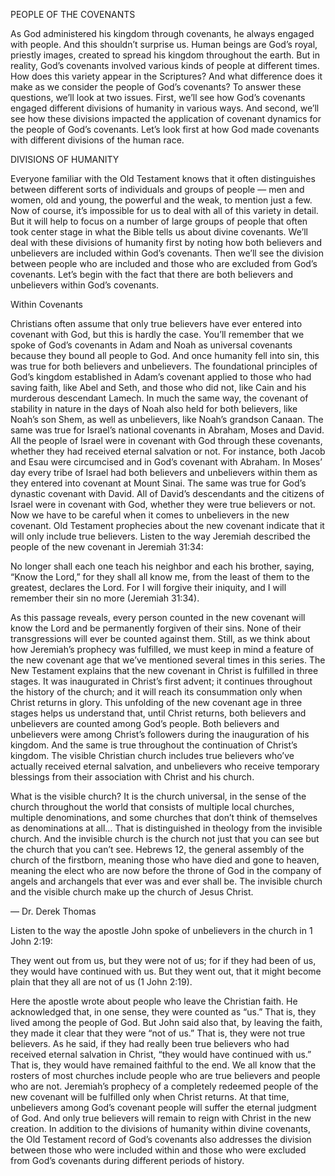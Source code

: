 PEOPLE OF THE COVENANTS

As God administered his kingdom through covenants, he always engaged with people. And this shouldn’t surprise us. Human beings are God’s royal, priestly images, created to spread his kingdom throughout the earth. But in reality, God’s covenants involved various kinds of people at different times. How does this variety appear in the Scriptures? And what difference does it make as we consider the people of God’s covenants?
To answer these questions, we’ll look at two issues. First, we’ll see how God’s covenants engaged different divisions of humanity in various ways. And second, we’ll see how these divisions impacted the application of covenant dynamics for the people of God’s covenants. Let’s look first at how God made covenants with different divisions of the human race. 


DIVISIONS OF HUMANITY

Everyone familiar with the Old Testament knows that it often distinguishes between different sorts of individuals and groups of people — men and women, old and young, the powerful and the weak, to mention just a few. Now of course, it’s impossible for us to deal with all of this variety in detail. But it will help to focus on a number of large groups of people that often took center stage in what the Bible tells us about divine covenants. 
We’ll deal with these divisions of humanity first by noting how both believers and unbelievers are included within God’s covenants. Then we’ll see the division between people who are included and those who are excluded from God’s covenants. Let’s begin with the fact that there are both believers and unbelievers within God’s covenants. 


Within Covenants

Christians often assume that only true believers have ever entered into covenant with God, but this is hardly the case. You’ll remember that we spoke of God’s covenants in Adam and Noah as universal covenants because they bound all people to God. And once humanity fell into sin, this was true for both believers and unbelievers. The foundational principles of God’s kingdom established in Adam’s covenant applied to those who had saving faith, like Abel and Seth, and those who did not, like Cain and his murderous descendant Lamech. In much the same way, the covenant of stability in nature in the days of Noah also held for both believers, like Noah’s son Shem, as well as unbelievers, like Noah’s grandson Canaan. 
The same was true for Israel’s national covenants in Abraham, Moses and David. All the people of Israel were in covenant with God through these covenants, whether they had received eternal salvation or not. For instance, both Jacob and Esau were circumcised and in God’s covenant with Abraham. In Moses’ day every tribe of Israel had both believers and unbelievers within them as they entered into covenant at Mount Sinai. The same was true for God’s dynastic covenant with David. All of David’s descendants and the citizens of Israel were in covenant with God, whether they were true believers or not. 
Now we have to be careful when it comes to unbelievers in the new covenant. Old Testament prophecies about the new covenant indicate that it will only include true believers. Listen to the way Jeremiah described the people of the new covenant in Jeremiah 31:34:

No longer shall each one teach his neighbor and each his brother, saying, “Know the Lord,” for they shall all know me, from the least of them to the greatest, declares the Lord. For I will forgive their iniquity, and I will remember their sin no more (Jeremiah 31:34).

As this passage reveals, every person counted in the new covenant will know the Lord and be permanently forgiven of their sins. None of their transgressions will ever be counted against them. 
Still, as we think about how Jeremiah’s prophecy was fulfilled, we must keep in mind a feature of the new covenant age that we’ve mentioned several times in this series. The New Testament explains that the new covenant in Christ is fulfilled in three stages. It was inaugurated in Christ’s first advent; it continues throughout the history of the church; and it will reach its consummation only when Christ returns in glory.
This unfolding of the new covenant age in three stages helps us understand that, until Christ returns, both believers and unbelievers are counted among God’s people. Both believers and unbelievers were among Christ’s followers during the inauguration of his kingdom. And the same is true throughout the continuation of Christ’s kingdom. The visible Christian church includes true believers who’ve actually received eternal salvation, and unbelievers who receive temporary blessings from their association with Christ and his church. 

What is the visible church? It is the church universal, in the sense of the church throughout the world that consists of multiple local churches, multiple denominations, and some churches that don’t think of themselves as denominations at all… That is distinguished in theology from the invisible church. And the invisible church is the church not just that you can see but the church that you can’t see. Hebrews 12, the general assembly of the church of the firstborn, meaning those who have died and gone to heaven, meaning the elect who are now before the throne of God in the company of angels and archangels that ever was and ever shall be. The invisible church and the visible church make up the church of Jesus Christ.

— Dr. Derek Thomas

Listen to the way the apostle John spoke of unbelievers in the church in 1 John 2:19: 

They went out from us, but they were not of us; for if they had been of us, they would have continued with us. But they went out, that it might become plain that they all are not of us (1 John 2:19).

Here the apostle wrote about people who leave the Christian faith. He acknowledged that, in one sense, they were counted as “us.” That is, they lived among the people of God. But John said also that, by leaving the faith, they made it clear that they were “not of us.” That is, they were not true believers. As he said, if they had really been true believers who had received eternal salvation in Christ, “they would have continued with us.” That is, they would have remained faithful to the end. 
We all know that the rosters of most churches include people who are true believers and people who are not. Jeremiah’s prophecy of a completely redeemed people of the new covenant will be fulfilled only when Christ returns. At that time, unbelievers among God’s covenant people will suffer the eternal judgment of God. And only true believers will remain to reign with Christ in the new creation. 
In addition to the divisions of humanity within divine covenants, the Old Testament record of God’s covenants also addresses the division between those who were included within and those who were excluded from God’s covenants during different periods of history.
